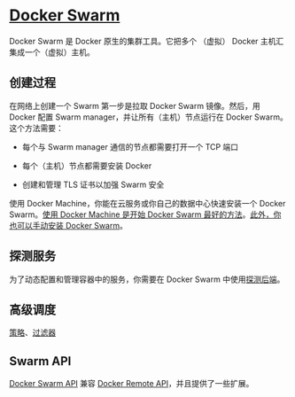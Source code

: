 # [Docker Swarm](https://docs.docker.com/v1.9/swarm/)

Docker Swarm 是 Docker 原生的集群工具。它把多个 （虚拟） Docker 主机汇集成一个（虚拟）主机。

## 创建过程

在网络上创建一个 Swarm 第一步是拉取 Docker Swarm 镜像。然后，用 Docker 配置 Swarm manager，并让所有（主机）节点运行在 Docker Swarm。这个方法需要：

* 每个与 Swarm manager 通信的节点都需要打开一个 TCP 端口

* 每个（主机）节点都需要安装 Docker

* 创建和管理 TLS 证书以加强 Swarm 安全

使用 Docker Machine，你能在云服务或你自己的数据中心快速安装一个 Docker Swarm。[使用 Docker Machine 是开始 Docker Swarm 最好的方法](https://docs.docker.com/v1.9/swarm/install-w-machine/)。[此外，你也可以手动安装 Docker Swarm](https://docs.docker.com/v1.9/swarm/install-manual/)。

## 探测服务

为了动态配置和管理容器中的服务，你需要在 Docker Swarm 中使用[探测后端](https://docs.docker.com/v1.9/swarm/discovery/)。

## 高级调度

[策略](https://docs.docker.com/v1.9/swarm/scheduler/strategy/)、[过滤器](https://docs.docker.com/v1.9/swarm/scheduler/filter/)

## Swarm API

[Docker Swarm API](https://docs.docker.com/v1.9/swarm/api/swarm-api/) 兼容 [Docker Remote API](http://docs.docker.com/reference/api/docker_remote_api/)，并且提供了一些扩展。